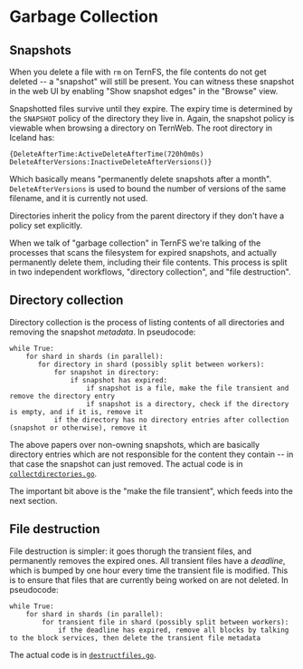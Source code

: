 # Garbage Collection

## Snapshots

When you delete a file with `rm` on TernFS, the file contents do not get deleted -- a "snapshot" will still be present. You can witness these snapshot in the web UI by enabling "Show snapshot edges" in the "Browse" view.

Snapshotted files survive until they expire. The expiry time is determined by the `SNAPSHOT` policy of the directory they live in. Again, the snapshot policy is viewable when browsing a directory on TernWeb. The root directory in Iceland has:

```
{DeleteAfterTime:ActiveDeleteAfterTime(720h0m0s) DeleteAfterVersions:InactiveDeleteAfterVersions()}
```

Which basically means "permanently delete snapshots after a month". `DeleteAfterVersions` is used to bound the number of versions of the same filename, and it is currently not used.

Directories inherit the policy from the parent directory if they don't have a policy set explicitly.

When we talk of "garbage collection" in TernFS we're talking of the processes that scans the filesystem for expired snapshots, and actually permanently delete them, including their file contents. This process is split in two independent workflows, "directory collection", and "file destruction".

## Directory collection

Directory collection is the process of listing contents of all directories and removing the snapshot _metadata_. In pseudocode:

```
while True:
    for shard in shards (in parallel):
       for directory in shard (possibly split between workers):
           for snapshot in directory:
               if snapshot has expired:
                   if snapshot is a file, make the file transient and remove the directory entry
                   if snapshot is a directory, check if the directory is empty, and if it is, remove it
           if the directory has no directory entries after collection (snapshot or otherwise), remove it
```

The above papers over non-owning snapshots, which are basically directory entries which are not responsible for the content they contain -- in that case the snapshot can just removed. The actual code is in [`collectdirectories.go`](https://github.com/XTXMarkets/ternfs/blob/main/go/cleanup/collectdirectories.go).

The important bit above is the "make the file transient", which feeds into the next section.

## File destruction

File destruction is simpler: it goes thorugh the transient files, and permanently removes the expired ones. All transient files have a _deadline_, which is bumped by one hour every time the transient file is modified. This is to ensure that files that are currently being worked on are not deleted. In pseudocode:

```
while True:
    for shard in shards (in parallel):
        for transient file in shard (possibly split between workers):
            if the deadline has expired, remove all blocks by talking to the block services, then delete the transient file metadata
```

The actual code is in [`destructfiles.go`](https://github.com/XTXMarkets/ternfs/blob/main/go/lib/destructfiles.go).
